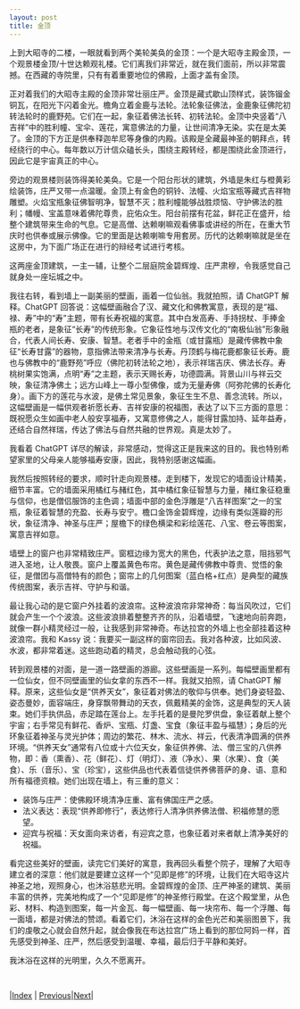 ```yaml
---
layout: post
title: 金顶
---
```


上到大昭寺的二楼，一眼就看到两个美轮美奂的金顶：一个是大昭寺主殿金顶，一个观景楼金顶/十世达赖观礼楼。它们离我们非常近，就在我们面前，所以非常震撼。在西藏的寺院里，只有有着重要地位的佛殿，上面才盖有金顶。

正对着我们的大昭寺主殿的金顶非常壮丽庄严。金顶是藏式歇山顶样式，装饰镏金铜瓦，在阳光下闪着金光。檐角立着金鹿与法轮。法轮象征佛法，金鹿象征佛陀初转法轮时的鹿野苑。它们在一起，象征着佛法长转、初转法轮。金顶中央竖着“八吉祥”中的胜利幢、宝伞、莲花，寓意佛法的力量，让世间清净无染。实在是太美了。金顶的下方正是供奉释迦牟尼等身像的内殿。该殿是全藏最神圣的朝拜点，转经绕行的中心。每年数以万计信众磕长头，围绕主殿转经，都是围绕此金顶进行，因此它是宇宙真正的中心。

旁边的观景楼则装饰得美轮美奂。它是一个阳台形状的建筑，外墙是朱红与橙黄彩绘装饰，庄严又带一点温暖。金顶上有金色的铜铃、法幢、火焰宝瓶等藏式吉祥物雕塑。火焰宝瓶象征佛智明净，智慧不灭；胜利幢能够战胜烦恼、守护佛法的胜利；幡幔、宝盖意味着佛陀尊贵，庇佑众生。阳台前摆有花盆，鲜花正在盛开，给整个建筑带来生命的气息。它是高僧、达赖喇嘛观看佛事或讲经的所在，在重大节庆时也供奉或展示佛像。它的里面是达赖喇嘛专用套房。历代的达赖喇嘛就是坐在这房中，为下面广场正在进行的辩经考试进行考核。

这两座金顶建筑，一主一辅，让整个二层庭院金碧辉煌、庄严肃穆，令我感觉自己就身处一座坛城之中。

我往右转，看到墙上一副美丽的壁画，画着一位仙翁。我就拍照，请 ChatGPT 解释。ChatGPT 回答说：这幅壁画融合了汉、藏文化和佛教寓意，表现的是“福、禄、寿”中的“寿”主题，带有长寿祝福的寓意。其中白发高寿、手持拐杖、手捧金瓶的老者，是象征“长寿”的传统形象。它象征性地与汉传文化的“南极仙翁”形象融合，代表人间长寿、安康、智慧。老者手中的金瓶（或甘露瓶）是藏传佛教中象征“长寿甘露”的器物，意指佛法带来清净与长寿。丹顶鹤与梅花鹿都象征长寿。鹿也与佛教中的“鹿野苑”呼应（佛陀初转法轮之地），表示祥瑞吉庆、佛法长存。寿桃树果实饱满，点明“寿”之主题，表示天赐长寿，功德圆满。背景山川与祥云交映，象征清净佛土；远方山峰上一尊小型佛像，或为无量寿佛（阿弥陀佛的长寿化身）。画下方的莲花与水波，是佛土常见景象，象征生生不息、善念流转。所以，这幅壁画是一幅供观者祈愿长寿、吉祥安康的祝福图，表达了以下三方面的意思：既祝愿众生如画中老人般安享福寿，又寓意修佛之人，能得甘露加持、延年益寿，还结合自然祥瑞，传达了佛法与自然共融的世界观。真是太妙了。

我看着 ChatGPT 详尽的解读，非常感动，觉得这正是我来这的目的。我也特别希望家里的父母亲人能够福寿安康，因此，我特别感谢这幅画。

我然后按照转经的要求，顺时针走向观景楼。走到楼下，发现它的墙面设计精美，细节丰富。它的墙面采用橘红与赭红色，其中橘红象征智慧与力量，赭红象征稳重与信仰，也是僧侣服饰的主色调；墙面中部的金色浮雕是“八吉祥图案”之一的宝瓶，象征着智慧的充盈、长寿与安宁。檐口金饰金碧辉煌，边缘有类似莲瓣的形状，象征清净、神圣与庄严；屋檐下的绿色横梁和彩绘莲花、八宝、卷云等图案，寓意吉祥如意。

墙壁上的窗户也非常精致庄严。窗框边缘为宽大的黑色，代表护法之意，阻挡邪气进入圣地，让人敬畏。窗户上覆盖黄色布帘。黄色是藏传佛教中尊贵、觉悟的象征，是僧团与高僧特有的颜色；窗帘上的几何图案（蓝白格+红点）是典型的藏族传统图案，表示吉祥、守护与和谐。

最让我心动的是它窗户外挂着的波浪帘。这种波浪帘非常神奇：每当风吹过，它们就会产生一个个波浪。这些波浪排着整整齐齐的队，沿着墙壁，飞速地向前奔跑，就像一群小精灵经过一般，让我感到非常神奇。布达拉宫的外墙上也全部挂着这种波浪帘。我和 Kassy 说：我要买一副这样的窗帘回去。我对各种波，比如风波、水波，都非常着迷。这些跑动着的精灵，总会触动我的心弦。

转到观景楼的对面，是一道一路壁画的游廊。这些壁画是一系列。每幅壁画里都有一位仙女，但不同壁画里的仙女拿的东西不一样。我就又拍照，请 ChatGPT 解释。原来，这些仙女是“供养天女”，象征着对佛法的敬仰与供奉。她们身姿轻盈、姿态曼妙，面容端庄，身穿飘带舞动的天衣，佩戴精美的金饰，这是典型的天人装束。她们手执供品，赤足踏在莲台上。左手托着的是曼陀罗供盘，象征着献上整个宇宙；右手常见有鲜花、香炉、宝瓶、灯盏、宝食（象征丰盈与福慧）；身后的光环象征着神圣与灵光护体；周边的繁花、林木、流水、祥云，代表清净圆满的供养环境。“供养天女”通常有八位或十六位天女，象征供养佛、法、僧三宝的八供养物，即：香（熏香）、花（鲜花）、灯（明灯）、液（净水）、果（水果）、食（美食）、乐（音乐）、宝（珍宝），这些供品也代表着信徒供养佛菩萨的身、语、意和所有福德资粮。她们出现在墙上，有三重的意义：
* 装饰与庄严：使佛殿环境清净庄重、富有佛国庄严之感。
* 法义表达：表现“供养即修行”，表达修行人清净供养佛法僧、积福修慧的愿望。
* 迎宾与祝福：天女面向来访者，有迎宾之意，也象征着对来者献上清净美好的祝福。

看完这些美好的壁画，读完它们美好的寓意，我再回头看整个院子，理解了大昭寺建立者的深意：他们就是要建立这样一个“见即是修”的环境，让我们在大昭寺这片神圣之地，观照身心，也沐浴慈悲光明。金碧辉煌的金顶、庄严神圣的建筑、美丽丰富的供养，完美地构成了一个“见即是修”的神圣修行殿堂。在这个殿堂里，从色彩、材料、构造到图案，每一片金瓦、每一幅壁画、每一块帘布、每一个浮雕、每一面墙，都是对佛法的赞颂。看着它们，沐浴在这样的金色光芒和美丽图景下，我们的虔敬之心就会自然升起，就会像我在布达拉宫广场上看到的那位阿妈一样，首先感受到神圣、庄严，然后感受到温暖、幸福，最后归于平静和美好。

我沐浴在这样的光明里，久久不愿离开。

<br/>

|[Index](../) | [Previous](19-in-dazhao)|[Next](21-tanchen)|
